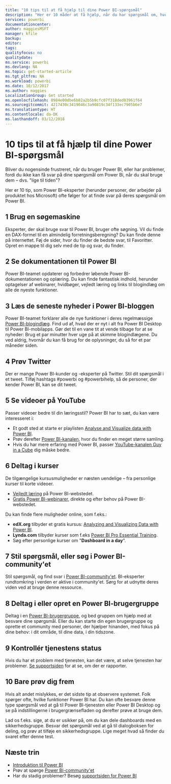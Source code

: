 ```yaml
---
title: "10 tips til at få hjælp til dine Power BI-spørgsmål"
description: "Her er 10 måder at få hjælp, når du har spørgsmål om, hvordan Power BI fungerer"
services: powerbi
documentationcenter: 
author: maggiesMSFT
manager: kfile
backup: 
editor: 
tags: 
qualityfocus: no
qualitydate: 
ms.service: powerbi
ms.devlang: NA
ms.topic: get-started-article
ms.tgt_pltfrm: NA
ms.workload: powerbi
ms.date: 10/12/2017
ms.author: maggies
LocalizationGroup: Get started
ms.openlocfilehash: 0984e00dbe6b82a2b5b9cfc07f318ded03961f64
ms.sourcegitcommit: 4217430c3419046c3a90819c34f133ec7905b6e7
ms.translationtype: HT
ms.contentlocale: da-DK
ms.lasthandoff: 03/12/2018
---
```

# <a name="10-tips-for-getting-help-with-your-power-bi-questions"></a>10 tips til at få hjælp til dine Power BI-spørgsmål
Bliver du nogensinde frustreret, når du bruger Power BI, eller har problemer, fordi du ikke kan få svar på dine spørgsmål om Power Bi, når du skal bruge dem – dvs. "lige til tiden"? 

Her er 10 tip, som Power BI-eksperter (herunder personer, der arbejder på produktet hos Microsoft) ofte følger for at finde svar på deres spørgsmål om Power BI.

## <a name="1-use-a-search-engine"></a>1 Brug en søgemaskine
Eksperter, der skal bruge svar til Power BI, bruger ofte søgning. Vil du finde en DAX-formel til en almindelig forretningsberegning? Du kan finde denne på internettet. Føj de sider, hvor du finder de bedste svar, til Favoritter. Opret en mappe til dig selv med de tip og svar, du finder.


## <a name="2-check-the-power-bi-documentation"></a>2 Se dokumentationen til Power BI
Power BI-teamet opdaterer og forbedrer løbende Power BI-dokumentationen og oplæring. Du kan finde fantastisk indhold, herunder optagelser af webinarer, hvidbøger, vejledt læring og links til blogindlæg om alle de nyeste funktioner.

## <a name="3-read-the-power-bi-blog-for-the-latest-news"></a>3 Læs de seneste nyheder i Power BI-bloggen
Power BI-teamet forklarer alle de nye funktioner i deres regelmæssige [Power BI-blogindlæg](https://powerbi.microsoft.com/blog/). Find ud af, hvad der er nyt i alt fra Power BI Desktop til Power BI-mobilapps. Gør det til en vane tit at vende tilbage for at se nyheder: Brug et par minutter hver uge på at skimme blogindlægene. Du ved aldrig, hvornår du kan få brug for de oplysninger, du så for et par måneder siden.

## <a name="4-try-twitter"></a>4 Prøv Twitter
Der er mange Power BI-kunder og -eksperter på Twitter. Stil dit spørgsmål i et tweet. Tilføj hashtags #powerbi og #powerbihelp, så de personer, der kender Power BI, kan se dit tweet.

## <a name="5-watch-videos-on-youtube"></a>5 Se videoer på YouTube
Passer videoer bedre til din læringsstil? Power BI har to sæt, du kan være interesseret i:

* Et godt sted at starte er playlisten [Analyse and Visualize data with Power BI](https://www.youtube.com/playlist?list=PL1N57mwBHtN0JFoKSR0n-tBkUJHeMP2cP).
* Prøv derefter [Power BI-kanalen](https://www.youtube.com/user/mspowerbi/videos), hvor du finder en meget større samling.
* Hvis du har mere erfaring med Power BI, passer [YouTube-kanalen Guy in a Cube](https://www.youtube.com/channel/UCFp1vaKzpfvoGai0vE5VJ0w) dig måske bedre.

## <a name="6-attend-training"></a>6 Deltag i kurser
De tilgængelige kursusmuligheder er næsten uendelige – fra personlige kurser til korte videoer.

* [Vejledt læring](guided-learning/gettingstarted.yml#step-1) på Power BI-webstedet.
* [Gratis Power BI-webinarer](webinars.md), direkte og efter behov på Power BI-webstedet.

Du kan finde flere muligheder online, som f.eks.:

* **edX.org** tilbyder et gratis kursus: [Analyzing and Visualizing Data with Power BI](https://www.edx.org/course/analyzing-visualizing-data-power-bi-microsoft-dat207x-4).
* **Lynda.com** tilbyder kurser som f.eks [Power BI Pro Essential Training](https://www.lynda.com/Power-BI-tutorials/Power-BI-Pro-Essential-Training/485820-2.html).
* Søg efter personlige kurser om "**Dashboard in a day**".

## <a name="7-ask-or-search-in-the-power-bi-community"></a>7 Stil spørgsmål, eller søg i Power BI-community'et
Stil spørgsmål, og find svar i [Power BI-community'et](http://community.powerbi.com). BI-eksperter rundtomkring i verden er aktive i community'et. Sørg for at udnytte deres viden ved at bruge denne ressource.

## <a name="8-join-or-create-a-power-bi-user-group"></a>8 Deltag i eller opret en Power BI-brugergruppe
Deltag i en [Power BI-brugergruppe](https://community.powerbi.com/t5/Power-BI-User-Groups/ct-p/Groups), og bed gruppen om hjælp med at besvare dine spørgsmål. Eller du kan starte din egen brugergruppe og oprette et community med personer, der hjælper hinanden, med fokus på dine behov: i dit område, til dine data, i din tidszone.

## <a name="9-check-the-service-status"></a>9 Kontrollér tjenestens status
Hvis du har et problem med tjenesten, kan det være, at selve tjenesten har problemer. [Se supportsiden](https://powerbi.microsoft.com/support/) for at se, om der er rapporter.

## <a name="10-just-try-it"></a>10 Bare prøv dig frem
Hvis alt andet mislykkes, er det sidste tip at observere systemet. Folk spørger ofte, hvilke funktioner Power BI har. Du kan ofte besvare denne type spørgsmål ved at gå til Power BI-tjenesten eller Power BI Desktop og se på indstillingerne i brugergrænsefladen og derefter prøve at bruge dem.

Lad os f.eks. sige, at du er usikker på, om du kan dele dashboards med en sikkerhedsgruppe. Besvar det spørgsmål ved at gå til dialogboksen for deling, og prøv at tilføje en sikkerhedsgruppe. Lige meget hvad så finder du svaret efter denne test.

## <a name="next-steps"></a>Næste trin
* [Introduktion til Power BI](service-get-started.md)
* Prøv at spørge [Power BI-community'et](http://community.powerbi.com/)
* Har du stadig problemer? Besøg [supportsiden for Power BI](https://powerbi.microsoft.com/support/)
